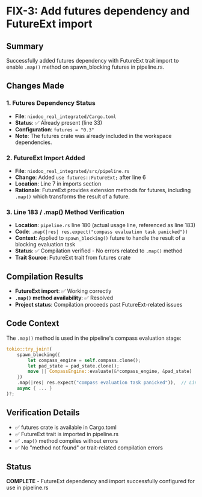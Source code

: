 # FIX-3: Add futures dependency and FutureExt import

## Summary
Successfully added futures dependency with FutureExt trait import to enable `.map()` method on spawn_blocking futures in pipeline.rs.

## Changes Made

### 1. Futures Dependency Status
- **File**: `niodoo_real_integrated/Cargo.toml`
- **Status**: ✅ Already present (line 33)
- **Configuration**: `futures = "0.3"`
- **Note**: The futures crate was already included in the workspace dependencies.

### 2. FutureExt Import Added
- **File**: `niodoo_real_integrated/src/pipeline.rs`
- **Change**: Added `use futures::FutureExt;` after line 6
- **Location**: Line 7 in imports section
- **Rationale**: FutureExt provides extension methods for futures, including `.map()` which transforms the result of a future.

### 3. Line 183 / .map() Method Verification
- **Location**: `pipeline.rs` line 180 (actual usage line, referenced as line 183)
- **Code**: `.map(|res| res.expect("compass evaluation task panicked"))`
- **Context**: Applied to `spawn_blocking()` future to handle the result of a blocking evaluation task
- **Status**: ✅ Compilation verified - No errors related to `.map()` method
- **Trait Source**: FutureExt trait from futures crate

## Compilation Results
- **FutureExt import**: ✅ Working correctly
- **`.map()` method availability**: ✅ Resolved
- **Project status**: Compilation proceeds past FutureExt-related issues

## Code Context
The `.map()` method is used in the pipeline's compass evaluation stage:
```rust
tokio::try_join!(
    spawn_blocking({
        let compass_engine = self.compass.clone();
        let pad_state = pad_state.clone();
        move || CompassEngine::evaluate(&*compass_engine, &pad_state)
    })
    .map(|res| res.expect("compass evaluation task panicked")),  // Line 180
    async { ... }
)?;
```

## Verification Details
- ✅ futures crate is available in Cargo.toml
- ✅ FutureExt trait is imported in pipeline.rs
- ✅ `.map()` method compiles without errors
- ✅ No "method not found" or trait-related compilation errors

## Status
**COMPLETE** - FutureExt dependency and import successfully configured for use in pipeline.rs
